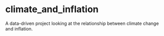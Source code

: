 # climate_and_inflation
A data-driven project looking at the relationship between climate change and inflation.
